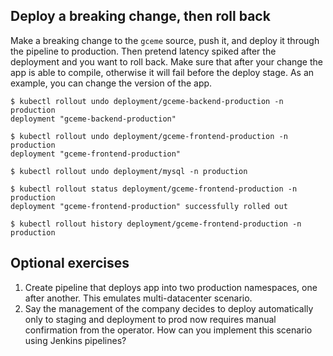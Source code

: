 Deploy a breaking change, then roll back
----------------------------------------

Make a breaking change to the `gceme` source, push it, and deploy it through the pipeline to production. Then pretend latency spiked after the deployment and you want to roll back. Make sure that after your change the app is able to compile, otherwise it will fail before the deploy stage. As an example, you can change the version of the app. 

```
$ kubectl rollout undo deployment/gceme-backend-production -n production
deployment "gceme-backend-production"

$ kubectl rollout undo deployment/gceme-frontend-production -n production
deployment "gceme-frontend-production"

$ kubectl rollout undo deployment/mysql -n production

$ kubectl rollout status deployment/gceme-frontend-production -n production
deployment "gceme-frontend-production" successfully rolled out

$ kubectl rollout history deployment/gceme-frontend-production -n production
```

Optional exercises
------------------

1. Create pipeline that deploys app into two production namespaces, one after another. This emulates multi-datacenter scenario.
1. Say the management of the company decides to deploy automatically only to staging and deployment to prod now requires manual confirmation from the operator. How can you implement this scenario using Jenkins pipelines?

